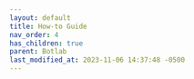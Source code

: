 ```yaml
---
layout: default
title: How-to Guide
nav_order: 4
has_children: true
parent: Botlab
last_modified_at: 2023-11-06 14:37:48 -0500
---
```

 